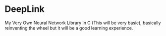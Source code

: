 # DeepLink
My Very Own Neural Network Library in C (This will be very basic), basically reinventing the wheel but it will be a good learning experience.
